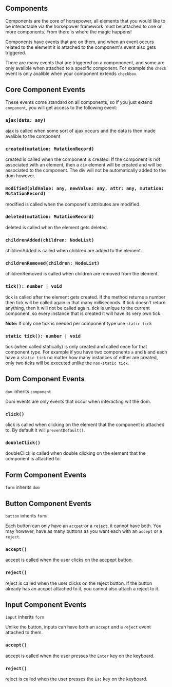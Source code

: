## Components

Components are the core of horsepower, all elements that you would like to be interactable via the horsepower framework must be attached to one or more components. From there is where the magic happens!

Components have events that are on them, and when an event occurs related to the element it is attached to the component's event also gets triggered.

There are many events that are triggered on a compononent, and some are only avalible when attached to a specific component. For example the `check` event is only avalible when your component extends `checkbox`.

## Core Component Events

These events come standard on all components, so if you just extend `component`, you will get access to the following event:

### `ajax(data: any)`

ajax is called when some sort of ajax occurs and the data is then made avalible to the component

### `created(mutation: MutationRecord)`

created is called when the component is created. If the component is not associated with an element, then a `div` element will be created and will be associated to the component. The div will not be automatically added to the dom however.

### `modified(oldValue: any, newValue: any, attr: any, mutation: MutationRecord)`

modified is called when the componet's attributes are modified.

### `deleted(mutation: MutationRecord)`

deleted is called when the element gets deleted.

### `childrenAdded(children: NodeList)`

childrenAdded is called when children are added to the element.

### `childrenRemoved(children: NodeList)`

childrenRemoved is called when children are removed from the element.

### `tick(): number | void`

tick is called after the element gets created. If the method returns a number then tick will be called again in that many milliseconds. If tick doesn't return anything, then it will not be called again. tick is unique to the current component, so every instance that is created it will have its very own tick.

**Note:** If only one tick is needed per component type use `static tick`

### `static tick(): number | void`

tick (when called statically) is only created and called once for that component type. For example if you have two components `a` and `b` and each have a `static tick` no matter how many instances of either are created, only two ticks will be executed unlike the `non-static tick`.

## Dom Component Events

`dom` inherits `component`

Dom events are only events that occur when interacting wit the dom.

### `click()`

click is called when clicking on the element that the component is attached to. By default it will `preventDefault()`.

### `doubleClick()`

doubleClick is called when double clicking on the element that the component is attached to.

## Form Component Events

`form` inherits `dom`

## Button Component Events

`button` inherits `form`

Each button can only have an `accpet` or a `reject`, it cannot have both. You may however, have as many buttons as you want each with an `accept` or a `reject`.

### `accept()`

accept is called when the user clicks on the accpept button.

### `reject()`

reject is called when the user clicks on the reject button. If the button already has an accpet attached to it, you cannot also attach a reject to it.

## Input Component Events

`input` inherits `form`

Unlike the button, inputs can have both an `accept` and a `reject` event attached to them.

### `accept()`

accept is called when the user presses the `Enter` key on the keyboard.

### `reject()`

reject is called when the user presses the `Esc` key on the keyboard.
